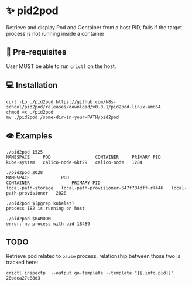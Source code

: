 # ✨ pid2pod

Retrieve and display Pod and Container from a host PID, fails if the target process is not running inside a container

## 🏁 Pre-requisites

User MUST be able to run `crictl` on the host.

## 💻 Installation

```shell
curl -Lo ./pid2pod https://github.com/k8s-school/pid2pod/releases/download/v0.0.1/pid2pod-linux-amd64
chmod +x ./pid2pod
mv ./pid2pod /some-dir-in-your-PATH/pid2pod
```

## 👁️ Examples

```shell
./pid2pod 1525
NAMESPACE     POD                 CONTAINER     PRIMARY PID
kube-system   calico-node-6kt29   calico-node   1284

./pid2pod 2028
NAMESPACE            POD                                       CONTAINER                PRIMARY PID
local-path-storage   local-path-provisioner-547f784dff-rl446   local-path-provisioner   2028

./pid2pod $(pgrep kubelet)
process 182 is running on host

./pid2pod $RANDOM
error: no process with pid 18489
```
## TODO

Retrieve pod related to `pause` process, relationship between those two is tracked here:
```shell
crictl inspectp  --output go-template --template "{{.info.pid}}" 20bdea27e88d3
```
